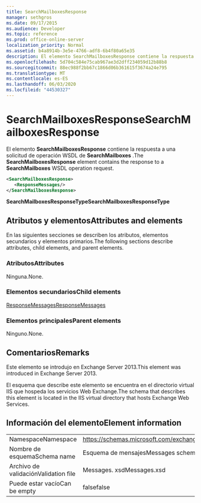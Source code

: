 ```yaml
---
title: SearchMailboxesResponse
manager: sethgros
ms.date: 09/17/2015
ms.audience: Developer
ms.topic: reference
ms.prod: office-online-server
localization_priority: Normal
ms.assetid: b4a8914b-3e5e-4766-adf8-6b4f80a65e35
description: El elemento SearchMailboxesResponse contiene la respuesta a una solicitud de operación WSDL de SearchMailboxes.
ms.openlocfilehash: 5d704c584e75cab967ae3d2dff234059d12b88b8
ms.sourcegitcommit: 88ec988f2bb67c1866d06b361615f3674a24e795
ms.translationtype: MT
ms.contentlocale: es-ES
ms.lasthandoff: 06/03/2020
ms.locfileid: "44530327"
---
```

# <a name="searchmailboxesresponse"></a><span data-ttu-id="4efae-103">SearchMailboxesResponse</span><span class="sxs-lookup"><span data-stu-id="4efae-103">SearchMailboxesResponse</span></span>

<span data-ttu-id="4efae-104">El elemento **SearchMailboxesResponse** contiene la respuesta a una solicitud de operación WSDL de **SearchMailboxes** .</span><span class="sxs-lookup"><span data-stu-id="4efae-104">The **SearchMailboxesResponse** element contains the response to a **SearchMailboxes** WSDL operation request.</span></span> 
  
```XML
<SearchMailboxesResponse>
   <ResponseMessages/>
</SearchMailboxesResponse>
```

 <span data-ttu-id="4efae-105">**SearchMailboxesResponseType**</span><span class="sxs-lookup"><span data-stu-id="4efae-105">**SearchMailboxesResponseType**</span></span>
## <a name="attributes-and-elements"></a><span data-ttu-id="4efae-106">Atributos y elementos</span><span class="sxs-lookup"><span data-stu-id="4efae-106">Attributes and elements</span></span>

<span data-ttu-id="4efae-107">En las siguientes secciones se describen los atributos, elementos secundarios y elementos primarios.</span><span class="sxs-lookup"><span data-stu-id="4efae-107">The following sections describe attributes, child elements, and parent elements.</span></span>
  
### <a name="attributes"></a><span data-ttu-id="4efae-108">Atributos</span><span class="sxs-lookup"><span data-stu-id="4efae-108">Attributes</span></span>

<span data-ttu-id="4efae-109">Ninguna.</span><span class="sxs-lookup"><span data-stu-id="4efae-109">None.</span></span>
  
### <a name="child-elements"></a><span data-ttu-id="4efae-110">Elementos secundarios</span><span class="sxs-lookup"><span data-stu-id="4efae-110">Child elements</span></span>

[<span data-ttu-id="4efae-111">ResponseMessages</span><span class="sxs-lookup"><span data-stu-id="4efae-111">ResponseMessages</span></span>](responsemessages.md)
  
### <a name="parent-elements"></a><span data-ttu-id="4efae-112">Elementos principales</span><span class="sxs-lookup"><span data-stu-id="4efae-112">Parent elements</span></span>

<span data-ttu-id="4efae-113">Ninguno.</span><span class="sxs-lookup"><span data-stu-id="4efae-113">None.</span></span>
  
## <a name="remarks"></a><span data-ttu-id="4efae-114">Comentarios</span><span class="sxs-lookup"><span data-stu-id="4efae-114">Remarks</span></span>

<span data-ttu-id="4efae-115">Este elemento se introdujo en Exchange Server 2013.</span><span class="sxs-lookup"><span data-stu-id="4efae-115">This element was introduced in Exchange Server 2013.</span></span>
  
<span data-ttu-id="4efae-116">El esquema que describe este elemento se encuentra en el directorio virtual IIS que hospeda los servicios Web Exchange.</span><span class="sxs-lookup"><span data-stu-id="4efae-116">The schema that describes this element is located in the IIS virtual directory that hosts Exchange Web Services.</span></span>
  
## <a name="element-information"></a><span data-ttu-id="4efae-117">Información del elemento</span><span class="sxs-lookup"><span data-stu-id="4efae-117">Element information</span></span>

|||
|:-----|:-----|
|<span data-ttu-id="4efae-118">Namespace</span><span class="sxs-lookup"><span data-stu-id="4efae-118">Namespace</span></span>  <br/> |https://schemas.microsoft.com/exchange/services/2006/messages  <br/> |
|<span data-ttu-id="4efae-119">Nombre de esquema</span><span class="sxs-lookup"><span data-stu-id="4efae-119">Schema name</span></span>  <br/> |<span data-ttu-id="4efae-120">Esquema de mensajes</span><span class="sxs-lookup"><span data-stu-id="4efae-120">Messages schema</span></span>  <br/> |
|<span data-ttu-id="4efae-121">Archivo de validación</span><span class="sxs-lookup"><span data-stu-id="4efae-121">Validation file</span></span>  <br/> |<span data-ttu-id="4efae-122">Messages. xsd</span><span class="sxs-lookup"><span data-stu-id="4efae-122">Messages.xsd</span></span>  <br/> |
|<span data-ttu-id="4efae-123">Puede estar vacío</span><span class="sxs-lookup"><span data-stu-id="4efae-123">Can be empty</span></span>  <br/> |<span data-ttu-id="4efae-124">false</span><span class="sxs-lookup"><span data-stu-id="4efae-124">false</span></span>  <br/> |
   

